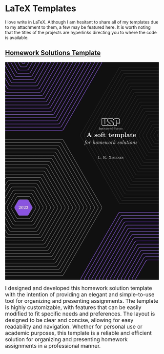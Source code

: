 # LaTeX Templates

I love write in LaTeX. Although I am hesitant to share all of my templates due to my attachment to them, a few may be featured here. It is worth noting that the titles of the projects are hyperlinks directing you to where the code is available.

## [Homework Solutions Template](https://www.overleaf.com/latex/templates/a-soft-template-for-homework-solutions/gsbwqcqkyyzt)

<div class="container">
  <img src="/coverpage_homework_solutions.jpeg" alt="The cover page of the template" class="image" style="vertical-align:middle;">
  <p class="text" style="font-size:13pt; vertical-align:middle;">I designed and developed this homework solution template with the intention of providing an elegant and simple-to-use tool for organizing and presenting assignments. The template is highly customizable, with features that can be easily modified to fit specific needs and preferences. The layout is designed to be clear and concise, allowing for easy readability and navigation. Whether for personal use or academic purposes, this template is a reliable and efficient solution for organizing and presenting homework assignments in a professional manner.</p>
</div>

